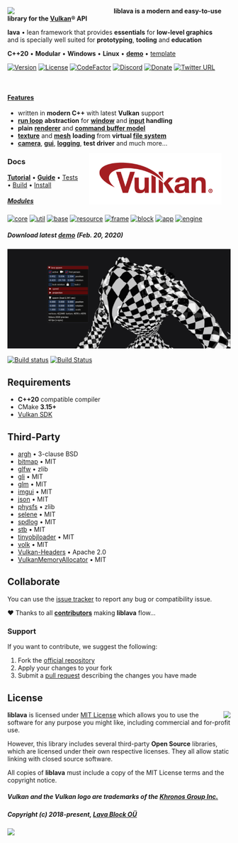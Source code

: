 ﻿<a href="https://lava-block.com"><img align="left" src="https://github.com/liblava.png" width="240"></a>

**liblava is a modern and easy-to-use library for the <a href="https://www.khronos.org/vulkan/" target="_blank">Vulkan</a>® API**

**lava** • lean framework that provides **essentials** for **low-level graphics**<br /> and is specially well suited for **prototyping**, **tooling** and **education**

**C++20** • **Modular** • **Windows** • **Linux** • **<a href="https://git.io/liblava-demo">demo</a>**  • <a href="https://git.io/liblava-template">template</a>

[![Version](https://img.shields.io/badge/Version-0.5.3-blue)](https://git.io/liblava) [![License](https://img.shields.io/github/license/liblava/liblava)](LICENSE) [![CodeFactor](https://www.codefactor.io/repository/github/liblava/liblava/badge)](https://www.codefactor.io/repository/github/liblava/liblava) [![Discord](https://img.shields.io/discord/439508141722435595)](https://discord.lava-block.com) [![Donate](https://img.shields.io/badge/Donate-PayPal-green.svg)](https://paypal.me/liblava) [![Twitter URL](https://img.shields.io/twitter/url/http/shields.io.svg?style=social&label=Follow)](https://twitter.com/liblava)

<br />

#### [Features](DOCS.md/#features)

* written in **modern C++** with latest **Vulkan** support
* **[run loop](DOCS.md/#run-loop)** **abstraction** for **[window](DOCS.md/#window)** and **[input](DOCS.md/#input) handling**
* **plain** **[renderer](DOCS.md/#renderer)** and **[command buffer model](DOCS.md/#command-buffer-model)**
* **[texture](DOCS.md/#texture)** and **[mesh](DOCS.md/#mesh)** **loading** from **virtual [file system](DOCS.md/#file-system)**
* **[camera](DOCS.md/#camera)**, **[gui](DOCS.md/#gui)**, **[logging](DOCS.md/#logging)**, **test driver** and much more...

<a href="https://www.khronos.org/vulkan/" target="_blank"><img align="right" hspace="20" src="res/Vulkan_170px_Dec16.png" width="300"></a>

### Docs

 **[Tutorial](DOCS.md/#tutorial)** • **[Guide](DOCS.md/#guide)** • [Tests](DOCS.md/#tests) • [Build](DOCS.md/#build) • [Install](DOCS.md/#install)

##### [Modules](DOCS.md/#modules)

[![core](https://img.shields.io/badge/lava-core-blue.svg)](https://github.com/liblava/liblava/tree/master/liblava/core) [![util](https://img.shields.io/badge/lava-util-blue.svg)](https://github.com/liblava/liblava/tree/master/liblava/util) [![base](https://img.shields.io/badge/lava-base-yellow.svg)](https://github.com/liblava/liblava/tree/master/liblava/base) [![resource](https://img.shields.io/badge/lava-resource-yellow.svg)](https://github.com/liblava/liblava/tree/master/liblava/resource) [![frame](https://img.shields.io/badge/lava-frame-red.svg)](https://github.com/liblava/liblava/tree/master/liblava/frame) [![block](https://img.shields.io/badge/lava-block-red.svg)](https://github.com/liblava/liblava/tree/master/liblava/block) [![app](https://img.shields.io/badge/lava-app-brightgreen.svg)](https://github.com/liblava/liblava/tree/master/liblava/app) [![engine](https://img.shields.io/badge/lava-engine-brightgreen.svg)](https://git.io/liblava-engine)

##### Download latest **<a href="https://github.com/liblava/liblava-demo/releases">demo</a>** (Feb. 20, 2020)

<a href="https://github.com/liblava/liblava-demo/#readme"><img src="res/demo.png"></a>

[![Build status](https://ci.appveyor.com/api/projects/status/gxvjpo73qf637hy3?svg=true)](https://ci.appveyor.com/project/TheLavaBlock/liblava) [![Build Status](https://travis-ci.com/liblava/liblava.svg?branch=master)](https://travis-ci.com/liblava/liblava)

## Requirements

* **C++20** compatible compiler
* CMake **3.15+**
* [Vulkan SDK](https://vulkan.lunarg.com)

## Third-Party

* [argh](https://github.com/adishavit/argh) • 3-clause BSD
* [bitmap](https://github.com/ArashPartow/bitmap) • MIT
* [glfw](https://github.com/glfw/glfw) • zlib
* [gli](https://github.com/g-truc/gli) • MIT
* [glm](https://github.com/g-truc/glm) • MIT
* [imgui](https://github.com/ocornut/imgui) • MIT
* [json](https://github.com/nlohmann/json) • MIT
* [physfs](https://github.com/Didstopia/physfs) • zlib
* [selene](https://github.com/kmhofmann/selene) • MIT
* [spdlog](https://github.com/gabime/spdlog) • MIT
* [stb](https://github.com/nothings/stb) • MIT
* [tinyobjloader](https://github.com/syoyo/tinyobjloader) • MIT
* [volk](https://github.com/zeux/volk) • MIT
* [Vulkan-Headers](https://github.com/KhronosGroup/Vulkan-Headers) • Apache 2.0
* [VulkanMemoryAllocator](https://github.com/GPUOpen-LibrariesAndSDKs/VulkanMemoryAllocator) • MIT

## Collaborate

You can use the [issue tracker](https://github.com/liblava/liblava/issues) to report any bug or compatibility issue.

:heart: Thanks to all **[contributors](https://github.com/liblava/liblava/graphs/contributors)** making **liblava** flow...

### Support

If you want to contribute, we suggest the following:

1. Fork the [official repository](https://github.com/liblava/liblava/fork)
2. Apply your changes to your fork
3. Submit a [pull request](https://github.com/liblava/liblava/pulls) describing the changes you have made

## License

<a href="https://opensource.org" target="_blank"><img align="right" src="http://opensource.org/trademarks/opensource/OSI-Approved-License-100x137.png"></a>

**liblava** is licensed under [MIT License](LICENSE.md) which allows you to use the software for any purpose you might like, including commercial and for-profit use.

However, this library includes several third-party **Open Source** libraries, which are licensed under their own respective licenses. They all allow static linking with closed source software.

All copies of **liblava** must include a copy of the MIT License terms and the copyright notice.

##### Vulkan and the Vulkan logo are trademarks of the <a href="http://www.khronos.org" target="_blank">Khronos Group Inc.</a>
##### Copyright (c) 2018-present, <a href="https://lava-block.com">Lava Block OÜ</a>

<a href="https://lava-block.com"><img src="https://github.com/liblava.png" width="50"></a>
